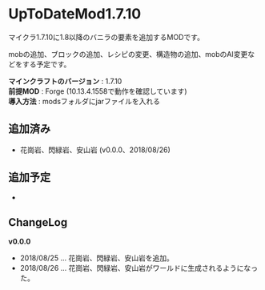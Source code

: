# UpToDateMod1.7.10
マイクラ1.7.10に1.8以降のバニラの要素を追加するMODです。

mobの追加、ブロックの追加、レシピの変更、構造物の追加、mobのAI変更などをする予定です。

**マインクラフトのバージョン** : 1.7.10 \
**前提MOD** : Forge (10.13.4.1558で動作を確認しています) \
**導入方法** : modsフォルダにjarファイルを入れる

## 追加済み
 - 花崗岩、閃緑岩、安山岩 (v0.0.0、2018/08/26)

## 追加予定
 - 

## ChangeLog
**v0.0.0**
 - 2018/08/25 ... 花崗岩、閃緑岩、安山岩を追加。
 - 2018/08/26 ... 花崗岩、閃緑岩、安山岩がワールドに生成されるようになった。
 
